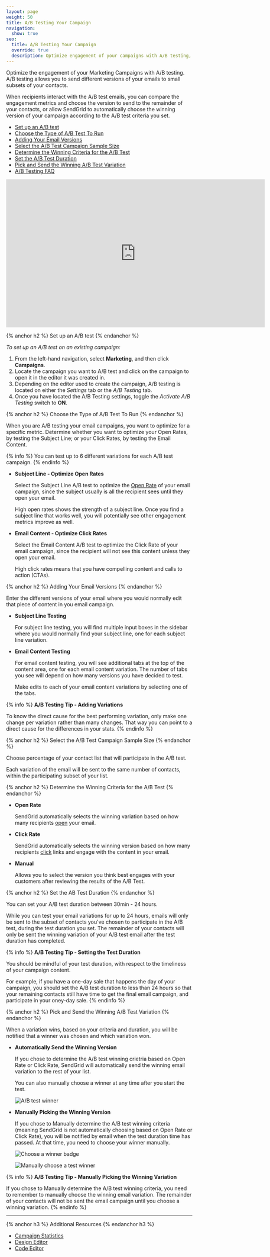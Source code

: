 ```yaml
---
layout: page
weight: 50
title: A/B Testing Your Campaign
navigation:
  show: true
seo:
  title: A/B Testing Your Campaign
  override: true
  description: Optimize engagement of your campaigns with A/B testing, by sending different versions of your emails to a small subset of your contacts and measuring the engagement results.
---
```

Optimize the engagement of your Marketing Campaigns with A/B testing. A/B testing allows you to send different versions of your emails to small subsets of your contacts.

When recipients interact with the A/B test emails, you can compare the engagement metrics and choose the version to send to the remainder of your contacts, or allow SendGrid to automatically choose the winning version of your campaign according to the A/B test criteria you set.

- [Set up an A/B test](#-Set-up-an-AB-test)
- [Choose the Type of A/B Test To Run](#-Choose-the-Type-of-AB-Test-To-Run)
- [Adding Your Email Versions](#-Adding-Your-Email-Versions)
- [Select the A/B Test Campaign Sample Size](#-Select-the-AB-Test-Campaign-Sample-Size)
- [Determine the Winning Criteria for the A/B Test](#-Determine-the-Winning-Criteria-for-the-AB-Test)
- [Set the A/B Test Duration](#-Set-the-AB-Test-Duration)
- [Pick and Send the Winning A/B Test Variation](#-Pick-and-Send-the-Winning-AB-Test-Variation)
- [A/B Testing FAQ](#-AB-Testing-FAQ)

<iframe src="https://player.vimeo.com/video/225916632" width="700" height="400" frameborder="0" webkitallowfullscreen mozallowfullscreen allowfullscreen></iframe>

{% anchor h2 %} Set up an A/B test {% endanchor %}

 *To set up an A/B test on an existing campaign:*

1. From the left-hand navigation, select **Marketing**, and then click **Campaigns**. 
1. Locate the campaign you want to A/B test and click on the campaign to open it in the editor it was created in. 
1. Depending on the editor used to create the campaign, A/B testing is located on either the *Settings* tab or the *A/B Testing* tab.
1. Once you have located the A/B Testing settings, toggle the *Activate A/B Testing* switch to **ON**. 

{% anchor h2 %} Choose the Type of A/B Test To Run {% endanchor %}

When you are A/B testing your email campaigns, you want to optimize for a specific metric. Determine whether you want to optimize your Open Rates, by testing the Subject Line; or your Click Rates, by testing the Email Content. 

{% info %}
You can test up to 6 different variations for each A/B test campaign.
{% endinfo %}

- **Subject Line - Optimize Open Rates**

	Select the Subject Line A/B test to optimize the [Open Rate]({{root_url}}/Glossary/open_rate.html) of your email campaign, since the subject usually is all the recipient sees until they open your email.

	High open rates shows the strength of a subject line. Once you find a subject line that works well, you will potentially see other engagement metrics improve as well.

- **Email Content - Optimize Click Rates**

	Select the Email Content A/B test to optimize the Click Rate of your email campaign, since the recipient will not see this content unless they open your email.
		
    High click rates means that you have compelling content and calls to action (CTAs).
    
{% anchor h2 %} Adding Your Email Versions {% endanchor %}

Enter the different versions of your email where you would normally edit that piece of content in you email campaign.

- **Subject Line Testing**

  For subject line testing, you will find multiple input boxes in the sidebar where you would normally find your subject line, one for each subject line variation.

- **Email Content Testing**

  For email content testing, you will see additional tabs at the top of the content area, one for each email content variation. The number of tabs you see will depend on how many versions you have decided to test.
  
  Make edits to each of your email content variations by selecting one of the tabs.

{% info %}
**A/B Testing Tip - Adding Variations**

To know the direct cause for the best performing variation, only make one change per variation rather than many changes. That way you can point to a direct cause for the differences in your stats.
{% endinfo %}

{% anchor h2 %} Select the A/B Test Campaign Sample Size {% endanchor %}

Choose percentage of your contact list that will participate in the A/B test.

Each variation of the email will be sent to the same number of contacts, within the participating subset of your list.



{% anchor h2 %} Determine the Winning Criteria for the A/B Test {% endanchor %}

- **Open Rate**

  SendGrid automatically selects the winning variation based on how many recipients [open]({{root_url}}/Glossary/opens.html) your email.

- **Click Rate**

  SendGrid automatically selects the winning version based on how many recipients [click]({{root_url}}/Glossary/clicks.html) links and engage with the content in your email.

- **Manual**

	Allows you to select the version you think best engages with your customers after reviewing the results of the A/B Test.


{% anchor h2 %} Set the AB Test Duration {% endanchor %}

You can set your A/B test duration between 30min - 24 hours.

While you can test your email variations for up to 24 hours, emails will only be sent to the subset of contacts you've chosen to participate in the A/B test, during the test duration you set. The remainder of your contacts will only be sent the winning variation of your A/B test email after the test duration has completed.

{% info %}
**A/B Testing Tip - Setting the Test Duration**

You should be mindful of your test duration, with respect to the timeliness of your campaign content.

For example, if you have a one-day sale that happens the day of your campaign, you should set the A/B test duration to less than 24 hours so that your remaining contacts still have time to get the final email campaign, and participate in your oney-day sale.
{% endinfo %}

{% anchor h2 %} Pick and Send the Winning A/B Test Variation {% endanchor %}

When a variation wins, based on your criteria and duration, you will be notified that a winner was chosen and which variation won.

- **Automatically Send the Winning Version**

	If you chose to determine the A/B test winning crietria based on Open Rate or Click Rate, SendGrid will automatically send the winning email variation to the rest of your list.

  You can also manually choose a winner at any time after you start the test.

  ![]({{root_url}}/images/ab_testing_4.png "A/B test winner")

- **Manually Picking the Winning Version**

	If you chose to Manually determine the A/B test winning criteria (meaning SendGrid is not automatically choosing based on Open Rate or Click Rate), you will be notified by email when the test duration time has passed. At that time, you need to choose your winner manually.

  ![]({{root_url}}/images/ab_testing_3.png "Choose a winner badge")

  ![]({{root_url}}/images/ab_testing_2.png "Manually choose a test winner")
  
{% info %}
**A/B Testing Tip - Manually Picking the Winning Variation**

If you chose to Manually determine the A/B test winning criteria, you need to remember to manually choose the winning email variation. The remainder of your contacts will not be sent the email campaign until you choose a winning variation.
{% endinfo %}


---------------

{% anchor h3 %}
Additional Resources
{% endanchor h3 %}

- [Campaign Statistics](https://sendgrid.com/docs/User_Guide/Marketing_Campaigns/campaign_stats.html)
- [Design Editor]({{root_url}}/User_Guide/Marketing_Campaigns/design_editor.html)
- [Code Editor]({{root_url}}/User_Guide/Marketing_Campaigns/code_editor.html)
